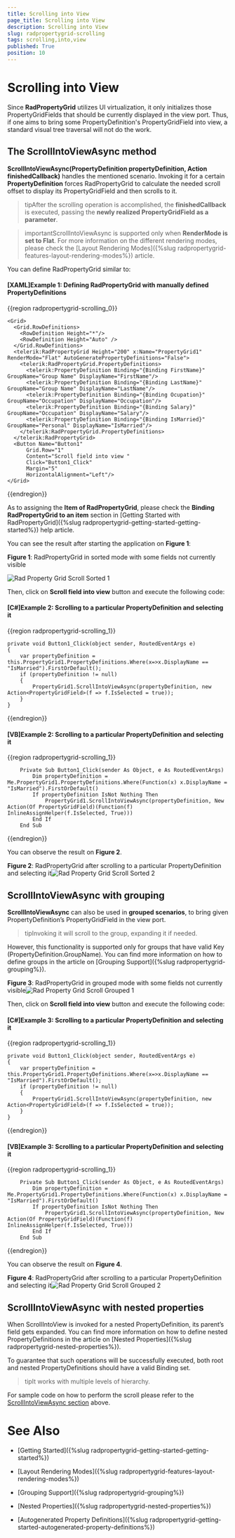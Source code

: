 ```yaml
---
title: Scrolling into View
page_title: Scrolling into View
description: Scrolling into View
slug: radpropertygrid-scrolling
tags: scrolling,into,view
published: True
position: 10
---
```


# Scrolling into View



Since __RadPropertyGrid__ utilizes UI virtualization, it only initializes those PropertyGridFields that should be currently displayed in the view port. Thus, if one aims to bring some PropertyDefinition's PropertyGridField into view, a standard visual tree traversal will not do the work. 

## The ScrollIntoViewAsync method

__ScrollIntoViewAsync(PropertyDefinition propertyDefinition, Action<PropertyGridField> finishedCallback)__ handles the mentioned scenario. Invoking it for a certain __PropertyDefinition__ forces RadPropertyGrid to calculate the needed scroll offset to display its PropertyGridField and then scrolls to it. 
        

>tipAfter the scrolling operation is accomplished, the __finishedCallback__ is executed, passing the __newly realized PropertyGridField as a parameter__.
          

>importantScrollIntoViewAsync is supported only when __RenderMode is set to Flat__. For more information on the different rendering modes, please check the [Layout Rendering Modes]({%slug radpropertygrid-features-layout-rendering-modes%}) article.
        

You can define RadPropertyGrid similar to:

#### __[XAML]Example 1: Defining RadPropertyGrid with manually defined PropertyDefinitions__

{{region radpropertygrid-scrolling_0}}

	<Grid>
	  <Grid.RowDefinitions>
	    <RowDefinition Height="*"/>
	    <RowDefinition Height="Auto" />
	  </Grid.RowDefinitions>
	  <telerik:RadPropertyGrid Height="200" x:Name="PropertyGrid1" RenderMode="Flat" AutoGeneratePropertyDefinitions="False">
	    <telerik:RadPropertyGrid.PropertyDefinitions>
	      <telerik:PropertyDefinition Binding="{Binding FirstName}" GroupName="Group Name" DisplayName="FirstName"/>
	      <telerik:PropertyDefinition Binding="{Binding LastName}" GroupName="Group Name" DisplayName="LastName"/>
	      <telerik:PropertyDefinition Binding="{Binding Ocupation}" GroupName="Occupation" DisplayName="Occupation"/>
	      <telerik:PropertyDefinition Binding="{Binding Salary}" GroupName="Occupation" DisplayName="Salary"/>
	      <telerik:PropertyDefinition Binding="{Binding IsMarried}" GroupName="Personal" DisplayName="IsMarried"/>
	    </telerik:RadPropertyGrid.PropertyDefinitions>
	  </telerik:RadPropertyGrid>
	  <Button Name="Button1"
	      Grid.Row="1"
	      Content="Scroll field into view "
	      Click="Button1_Click"
	      Margin="5"
	      HorizontalAlignment="Left"/>
	</Grid>
{{endregion}}



As to assigning the __Item of RadPropertyGrid__, please check the __Binding RadPropertyGrid to an item__ section in [Getting Started with RadPropertyGrid]({%slug radpropertygrid-getting-started-getting-started%}) help article.
        

You can see the result after starting the application on __Figure 1__:
        

__Figure 1__: RadPropertyGrid in sorted mode with some fields not currently visible

![Rad Property Grid Scroll Sorted 1](images/RadPropertyGrid_Scroll_Sorted_1.png)

Then, click on __Scroll field into view__ button and execute the following code:

#### __[C#]Example 2: Scrolling to a particular PropertyDefinition and selecting it__

{{region radpropertygrid-scrolling_1}}

	private void Button1_Click(object sender, RoutedEventArgs e)
	{
	    var propertyDefinition = this.PropertyGrid1.PropertyDefinitions.Where(x=>x.DisplayName == "IsMarried").FirstOrDefault();
	    if (propertyDefinition != null)
	    {
	        PropertyGrid1.ScrollIntoViewAsync(propertyDefinition, new Action<PropertyGridField>(f => f.IsSelected = true));
	    }
	}
{{endregion}}



#### __[VB]Example 2: Scrolling to a particular PropertyDefinition and selecting it__

{{region radpropertygrid-scrolling_1}}

	    Private Sub Button1_Click(sender As Object, e As RoutedEventArgs)
	        Dim propertyDefinition = Me.PropertyGrid1.PropertyDefinitions.Where(Function(x) x.DisplayName = "IsMarried").FirstOrDefault()
	        If propertyDefinition IsNot Nothing Then
	            PropertyGrid1.ScrollIntoViewAsync(propertyDefinition, New Action(Of PropertyGridField)(Function(f) InlineAssignHelper(f.IsSelected, True)))
	        End If
	    End Sub
{{endregion}}



You can observe the result on __Figure 2__.

__Figure 2__: RadPropertyGrid after scrolling to a particular PropertyDefinition and selecting it![Rad Property Grid Scroll Sorted 2](images/RadPropertyGrid_Scroll_Sorted_2.png)

## ScrollIntoViewAsync with grouping

__ScrollIntoViewAsync__ can also be used in __grouped scenarios__, to bring given PropertyDefinition’s PropertyGridField in the view port. 
          

>tipInvoking it will scroll to the group, expanding it if needed.

However, this functionality is supported only for groups that have valid Key (PropertyDefinition.GroupName). You can find more information on how to define groups in the article on [Grouping Support]({%slug radpropertygrid-grouping%}).
        

__Figure 3__: RadPropertyGrid in grouped mode with some fields not currently visible![Rad Property Grid Scroll Grouped 1](images/RadPropertyGrid_Scroll_Grouped_1.png)

Then, click on __Scroll field into view__ button and execute the following code:
        
#### __[C#]Example 3: Scrolling to a particular PropertyDefinition and selecting it__

{{region radpropertygrid-scrolling_1}}

	private void Button1_Click(object sender, RoutedEventArgs e)
	{
	    var propertyDefinition = this.PropertyGrid1.PropertyDefinitions.Where(x=>x.DisplayName == "IsMarried").FirstOrDefault();
	    if (propertyDefinition != null)
	    {
	        PropertyGrid1.ScrollIntoViewAsync(propertyDefinition, new Action<PropertyGridField>(f => f.IsSelected = true));
	    }
	}
{{endregion}}



#### __[VB]Example 3: Scrolling to a particular PropertyDefinition and selecting it__

{{region radpropertygrid-scrolling_1}}

	    Private Sub Button1_Click(sender As Object, e As RoutedEventArgs)
	        Dim propertyDefinition = Me.PropertyGrid1.PropertyDefinitions.Where(Function(x) x.DisplayName = "IsMarried").FirstOrDefault()
	        If propertyDefinition IsNot Nothing Then
	            PropertyGrid1.ScrollIntoViewAsync(propertyDefinition, New Action(Of PropertyGridField)(Function(f) InlineAssignHelper(f.IsSelected, True)))
	        End If
	    End Sub
{{endregion}}



You can observe the result on __Figure 4__.
        

__Figure 4__: RadPropertyGrid after scrolling to a particular PropertyDefinition and selecting it![Rad Property Grid Scroll Grouped 2](images/RadPropertyGrid_Scroll_Grouped_2.png)

## ScrollIntoViewAsync with nested properties

When ScrollIntoView is invoked for a nested PropertyDefinition, its parent’s field gets expanded. You can find more information on how to define nested PropertyDefinitions in the article on [Nested Properties]({%slug radpropertygrid-nested-properties%}).
        

To guarantee that such operations will be successfully executed, both root and nested PropertyDefinitions should have a valid Binding set.
        

>tipIt works with multiple levels of hierarchy.
          

For sample code on how to perform the scroll please refer to the [ScrollIntoViewAsync section](#the-scrollintoviewasync-method) above.

# See Also

 * [Getting Started]({%slug radpropertygrid-getting-started-getting-started%})

 * [Layout Rendering Modes]({%slug radpropertygrid-features-layout-rendering-modes%})

 * [Grouping Support]({%slug radpropertygrid-grouping%})

 * [Nested Properties]({%slug radpropertygrid-nested-properties%})

 * [Autogenerated Property Definitions]({%slug radpropertygrid-getting-started-autogenerated-property-definitions%})
